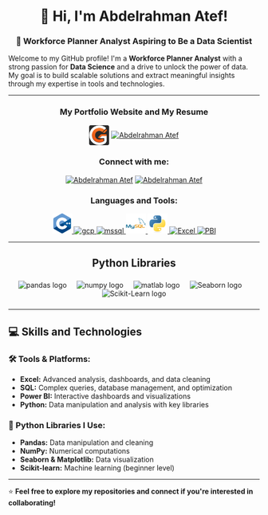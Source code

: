 <h1 align="center">👋 Hi, I'm Abdelrahman Atef!</h1>
<h3 align="center">🌟 Workforce Planner Analyst Aspiring to Be a Data Scientist</h3>

Welcome to my GitHub profile! I'm a **Workforce Planner Analyst** with a strong passion for **Data Science** and a drive to unlock the power of data. My goal is to build scalable solutions and extract meaningful insights through my expertise in tools and technologies.

---
<h3 align="center">My Portfolio Website and My Resume</h3>
<p align="center">
<a href="" target="blank"><img align="center" src="https://github.com/giocoal/giocoal/raw/main/Images/primaversione1Rounded.png" alt="Abdelrahman Atef" height="40" width="40" /></a>
<a href="https://drive.google.com/file/d/10iCUl3VoyNJW5D_P5aerpa85nn8S8hAU/view?usp=drivesdk" target="blank"><img align="center" src="https://camo.githubusercontent.com/f04e7ea7ecaf67991ceec40927c557be1dd0b6c9fd3e08714839d35d16f6fcce/68747470733a2f2f696d672e69636f6e73382e636f6d2f6f66666963652f3531322f70617273652d66726f6d2d636c6970626f6172642e706e67" alt="Abdelrahman Atef" height="40" width="40" /></a>
</p>


<h3 align="center">Connect with me:</h3>
<p align="center">
<a href="https://linkedin.com/in/abdelrahman-ashraf-atef" target="blank"><img align="center" src="https://raw.githubusercontent.com/rahuldkjain/github-profile-readme-generator/master/src/images/icons/Social/linked-in-alt.svg" alt="Abdelrahman Atef" height="30" width="40" /></a>
<a href="abdelraahmanatef@gmail.com" target="blank"><img align="center" src="https://raw.githubusercontent.com/TheDudeThatCode/TheDudeThatCode/master/Assets/Gmail.svg" alt="Abdelrahman Atef" height="30" width="40" /></a>
</p>


<h3 align="center">Languages and Tools:</h3>
<p align="center"> <a href="https://www.w3schools.com/cpp/" target="_blank" rel="noreferrer"> <img src="https://raw.githubusercontent.com/devicons/devicon/master/icons/cplusplus/cplusplus-original.svg" alt="cplusplus" width="40" height="40"/> </a> <a href="https://cloud.google.com" target="_blank" rel="noreferrer"> <img src="https://www.vectorlogo.zone/logos/google_cloud/google_cloud-icon.svg" alt="gcp" width="40" height="40"/> </a> <a href="https://www.microsoft.com/en-us/sql-server" target="_blank" rel="noreferrer"> <img src="https://www.svgrepo.com/show/303229/microsoft-sql-server-logo.svg" alt="mssql" width="40" height="40"/> </a> <a href="https://www.mysql.com/" target="_blank" rel="noreferrer"> <img src="https://raw.githubusercontent.com/devicons/devicon/master/icons/mysql/mysql-original-wordmark.svg" alt="mysql" width="40" height="40"/> </a> <a href="https://www.python.org" target="_blank" rel="noreferrer"> <img src="https://raw.githubusercontent.com/devicons/devicon/master/icons/python/python-original.svg" alt="python" width="40" height="40"/> </a> 
<a href="https://www.microsoft.com/en-us/microsoft-365/excel?ocid=ORSEARCH_Bing&msockid=3db4f014b1216ef11781e41bb05d6fd7" target="_blank" rel="noreferrer"> <img src="https://upload.wikimedia.org/wikipedia/commons/7/73/Microsoft_Excel_2013-2019_logo.svg" alt="Excel" width="40" height="40"/> </a>
<a href="https://www.bing.com/ck/a?!&&p=944b83e530094c78b3949e58b6ddea40e3e92a3cc38edff291621079a5cd17a3JmltdHM9MTczNDk5ODQwMA&ptn=3&ver=2&hsh=4&fclid=3db4f014-b121-6ef1-1781-e41bb05d6fd7&psq=power+bi&u=a1aHR0cHM6Ly9hcHAucG93ZXJiaS5jb20vaG9tZQ&ntb=1" target="_blank" rel="noreferrer"> <img src="https://cdn.freelogovectors.net/wp-content/uploads/2023/11/power-bi-logo-freelogovectors.net_.png" alt="PBI" width="45" height="40"/> </a></p>

---
<h2 align="center">Python Libraries</h2>

###

<div align="center">
  <img src="https://cdn.jsdelivr.net/gh/devicons/devicon/icons/pandas/pandas-original.svg" height="40" alt="pandas logo"  />
  <img width="12" />
  <img src="https://cdn.jsdelivr.net/gh/devicons/devicon/icons/numpy/numpy-original.svg" height="40" alt="numpy logo"  />
  <img width="12" />
  <img src="https://cdn.jsdelivr.net/gh/devicons/devicon/icons/matlab/matlab-original.svg" height="40" alt="matlab logo"  />
  <img width="12" />
  <img src="https://vectorseek.com/wp-content/uploads/2023/12/seaborn-Logo-Vector.svg-.png" height="40" alt="Seaborn logo"  />
  <img width="12" />
  <img src="https://flyclipart.com/thumbs/coding-sprint-scikit-learn-scikit-learn-logo-1503627.png" height="40" alt="Scikit-Learn logo"  />
</div>

###

---
## 💻 Skills and Technologies  

### 🛠 Tools & Platforms:  
- **Excel:** Advanced analysis, dashboards, and data cleaning  
- **SQL:** Complex queries, database management, and optimization  
- **Power BI:** Interactive dashboards and visualizations  
- **Python:** Data manipulation and analysis with key libraries  

### 🐍 Python Libraries I Use:  
- **Pandas:** Data manipulation and cleaning  
- **NumPy:** Numerical computations  
- **Seaborn & Matplotlib:** Data visualization  
- **Scikit-learn:** Machine learning (beginner level)

---

⭐ **Feel free to explore my repositories and connect if you're interested in collaborating!**
